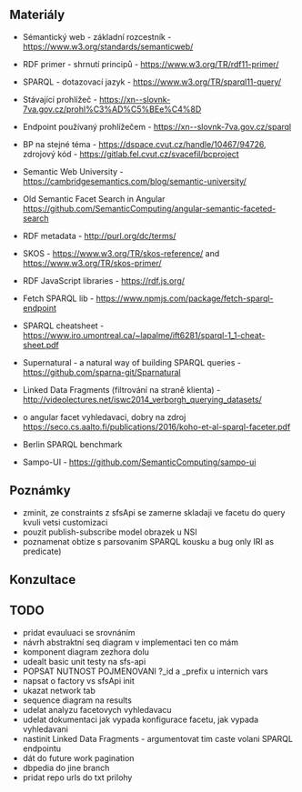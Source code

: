 ## Materiály
* Sémantický web - základní rozcestník - https://www.w3.org/standards/semanticweb/
* RDF primer - shrnutí principů - https://www.w3.org/TR/rdf11-primer/
* SPARQL - dotazovací jazyk - https://www.w3.org/TR/sparql11-query/
* Stávající prohlížeč - https://xn--slovnk-7va.gov.cz/prohl%C3%AD%C5%BEe%C4%8D
* Endpoint používaný prohlížečem - https://xn--slovnk-7va.gov.cz/sparql
* BP na stejné téma - https://dspace.cvut.cz/handle/10467/94726, zdrojový kód - https://gitlab.fel.cvut.cz/svacefil/bcproject

* Semantic Web University - https://cambridgesemantics.com/blog/semantic-university/
* Old Semantic Facet Search in Angular https://github.com/SemanticComputing/angular-semantic-faceted-search
* RDF metadata - http://purl.org/dc/terms/
* SKOS - https://www.w3.org/TR/skos-reference/ and https://www.w3.org/TR/skos-primer/
* RDF JavaScript libraries - https://rdf.js.org/
* Fetch SPARQL lib - https://www.npmjs.com/package/fetch-sparql-endpoint
* SPARQL cheatsheet - https://www.iro.umontreal.ca/~lapalme/ift6281/sparql-1_1-cheat-sheet.pdf
* Supernatural - a natural way of building SPARQL queries - https://github.com/sparna-git/Sparnatural
* Linked Data Fragments (filtrování na straně klienta) - http://videolectures.net/iswc2014_verborgh_querying_datasets/
* o angular facet vyhledavaci, dobry na zdroj https://seco.cs.aalto.fi/publications/2016/koho-et-al-sparql-faceter.pdf
* Berlin SPARQL benchmark
* Sampo-UI - https://github.com/SemanticComputing/sampo-ui

## Poznámky
- zminit, ze constraints z sfsApi se zamerne skladaji ve facetu do query kvuli vetsi customizaci
- pouzit publish-subscribe model obrazek u NSI
- poznamenat obtize s parsovanim SPARQL kousku a bug only IRI as predicate)


## Konzultace



## TODO
- pridat evauluaci se srovnáním
- návrh abstraktní seq diagram v implementaci ten co mám
- komponent diagram zezhora dolu
- udealt basic unit testy na sfs-api
- POPSAT NUTNOST POJMENOVANI ?_id a _prefix u internich vars
- napsat o factory vs sfsApi init 
- ukazat network tab
- sequence diagram na results
- udelat analyzu facetovych vyhledavacu
- udelat dokumentaci jak vypada konfigurace facetu, jak vypada vyhledavani
- nastinit Linked Data Fragments - argumentovat tim caste volani SPARQL endpointu
- dát do future work pagination
- dbpedia do jine branch
- pridat repo urls do txt prilohy
